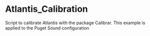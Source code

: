 # Atlantis_Calibration

Script to calibrate Atlantis with the package Calibrar.
This example is applied to the Puget Sound configuration
